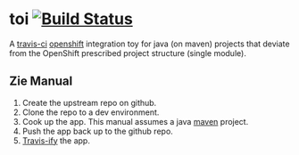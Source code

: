 # toi [![Build Status](https://travis-ci.org/gv0tch0/toi.png)](https://travis-ci.org/gv0tch0/toi)

A [travis-ci](https://travis-ci.org/) [openshift](https://www.openshift.com/) integration toy for java (on maven) projects that deviate from the OpenShift prescribed project structure (single module).

## Zie Manual

1. Create the upstream repo on github.
2. Clone the repo to a dev environment.
3. Cook up the app. This manual assumes a java [maven](http://maven.apache.org/) project.
4. Push the app back up to the github repo.
5. [Travis-ify](http://about.travis-ci.org/docs/user/getting-started/) the app.
